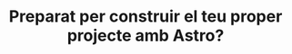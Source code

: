 ---
enable: true
title: "Preparat per construir el teu proper projecte amb Astro?"
image: "/images/call-to-action.png"
description: "Experimenta el futur del desenvolupament web amb Astroplate i Astro. Construeix llocs web estàtics ultraràpids amb facilitat i flexibilitat."
button:
  enable: true
  label: "Començar Ara"
  link: "https://github.com/zeon-studio/astroplate"
---